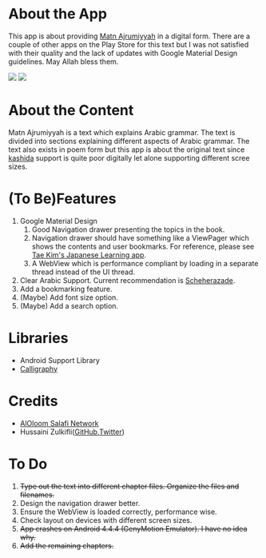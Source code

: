 About the App
==============
This app is about providing [Matn Ajrumiyyah](http://en.wikipedia.org/wiki/Aj%C4%81r%C5%ABm%C4%ABya) in a digital form. There are a couple of other apps on the Play Store for this text but I was not satisfied with their quality and the lack of updates with Google Material Design guidelines. May Allah bless them.

![](https://raw.githubusercontent.com/khalid-hussain/MatnAjrumiyyah/master/screenshot1.png)
![](https://raw.githubusercontent.com/khalid-hussain/MatnAjrumiyyah/master/screenshot2.png)

About the Content
==================
Matn Ajrumiyyah is a text which explains Arabic grammar. The text is divided into sections explaining different aspects of Arabic grammar. The text also exists in poem form but this app is about the original text since [kashida](http://en.wikipedia.org/wiki/Kashida) support is quite poor digitally let alone supporting different scree sizes.

(To Be)Features
==================
1. Google Material Design
	1. Good Navigation drawer presenting the topics in the book.
	2. Navigation drawer should have something like a ViewPager which shows the contents and user bookmarks. For reference, please see [Tae Kim's Japanese Learning app](https://play.google.com/store/apps/details?id=com.alexisblaze.japanese_grammar).
	3. A WebView which is performance compliant by loading in a separate thread instead of the UI thread.
2. Clear Arabic Support. Current recommendation is [Scheherazade](http://openfontlibrary.org/en/font/scheherazade).
3. Add a bookmarking feature.
4. (Maybe) Add font size option.
5. (Maybe) Add a search option.

Libraries
==========
- Android Support Library
- [Calligraphy](https://github.com/chrisjenx/Calligraphy)

Credits
==========
- [AlOloom Salafi Network](http://aloloom.net/vb/showthread.php?t=8833)
- Hussaini Zulkifli([GitHub](https://github.com/the1375),[Twitter](https://twitter.com/HussainiZul))

To Do
======
1. ~~Type out the text into different chapter files. Organize the files and filenames.~~
2. Design the navigation drawer better.
3. Ensure the WebView is loaded correctly, performance wise.
4. Check layout on devices with different screen sizes.
5. ~~App crashes on Android 4.4.4 (GenyMotion Emulator). I have no idea why.~~
6. ~~Add the remaining chapters.~~